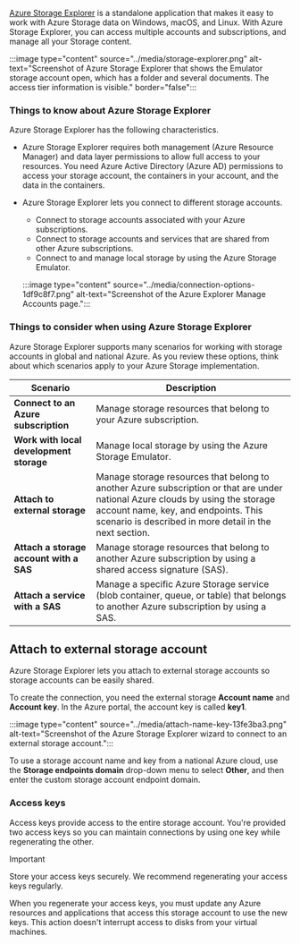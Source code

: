 [Azure Storage Explorer](/azure/storage/storage-explorer/vs-azure-tools-storage-manage-with-storage-explorer?tabs=windows) is a standalone application that makes it easy to work with Azure Storage data on Windows, macOS, and Linux. With Azure Storage Explorer, you can access multiple accounts and subscriptions, and manage all your Storage content.

:::image type="content" source="../media/storage-explorer.png" alt-text="Screenshot of Azure Storage Explorer that shows the Emulator storage account open, which has a folder and several documents. The access tier information is visible." border="false":::

### Things to know about Azure Storage Explorer

Azure Storage Explorer has the following characteristics.

- Azure Storage Explorer requires both management (Azure Resource Manager) and data layer permissions to allow full access to your resources. You need Azure Active Directory (Azure AD) permissions to access your storage account, the containers in your account, and the data in the containers.

- Azure Storage Explorer lets you connect to different storage accounts.
   - Connect to storage accounts associated with your Azure subscriptions.
   - Connect to storage accounts and services that are shared from other Azure subscriptions.
   - Connect to and manage local storage by using the Azure Storage Emulator.

   :::image type="content" source="../media/connection-options-1df9c8f7.png" alt-text="Screenshot of the Azure Explorer Manage Accounts page.":::

### Things to consider when using Azure Storage Explorer

Azure Storage Explorer supports many scenarios for working with storage accounts in global and national Azure. As you review these options, think about which scenarios apply to your Azure Storage implementation.

| Scenario | Description |
| --- | --- |
| **Connect to an Azure subscription** | Manage storage resources that belong to your Azure subscription. |
| **Work with local development storage** | Manage local storage by using the Azure Storage Emulator. |
| **Attach to external storage** | Manage storage resources that belong to another Azure subscription or that are under national Azure clouds by using the storage account name, key, and endpoints. This scenario is described in more detail in the next section. |
| **Attach a storage account with a SAS** | Manage storage resources that belong to another Azure subscription by using a shared access signature (SAS). |
| **Attach a service with a SAS** | Manage a specific Azure Storage service (blob container, queue, or table) that belongs to another Azure subscription by using a SAS. |

## Attach to external storage account

Azure Storage Explorer lets you attach to external storage accounts so storage accounts can be easily shared.

To create the connection, you need the external storage **Account name** and **Account key**. In the Azure portal, the account key is called **key1**.

:::image type="content" source="../media/attach-name-key-13fe3ba3.png" alt-text="Screenshot of the Azure Storage Explorer wizard to connect to an external storage account.":::

To use a storage account name and key from a national Azure cloud, use the **Storage endpoints domain** drop-down menu to select **Other**, and then enter the custom storage account endpoint domain.

### Access keys

Access keys provide access to the entire storage account. You're provided two access keys so you can maintain connections by using one key while regenerating the other.

> [!Important]
> Store your access keys securely. We recommend regenerating your access keys regularly. 

When you regenerate your access keys, you must update any Azure resources and applications that access this storage account to use the new keys. This action doesn't interrupt access to disks from your virtual machines.